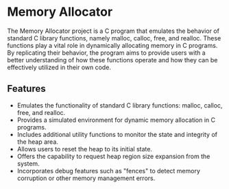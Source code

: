 # Memory Allocator

The Memory Allocator project is a C program that emulates the behavior of standard C library functions, namely malloc, calloc, free, and realloc. These functions play a vital role in dynamically allocating memory in C programs. By replicating their behavior, the program aims to provide users with a better understanding of how these functions operate and how they can be effectively utilized in their own code.

## Features

- Emulates the functionality of standard C library functions: malloc, calloc, free, and realloc.
- Provides a simulated environment for dynamic memory allocation in C programs.
- Includes additional utility functions to monitor the state and integrity of the heap area.
- Allows users to reset the heap to its initial state.
- Offers the capability to request heap region size expansion from the system.
- Incorporates debug features such as "fences" to detect memory corruption or other memory management errors.
